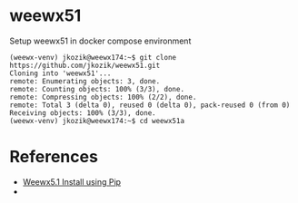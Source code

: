 # weewx51
Setup weewx51 in docker compose environment
```
(weewx-venv) jkozik@weewx174:~$ git clone https://github.com/jkozik/weewx51.git
Cloning into 'weewx51'...
remote: Enumerating objects: 3, done.
remote: Counting objects: 100% (3/3), done.
remote: Compressing objects: 100% (2/2), done.
remote: Total 3 (delta 0), reused 0 (delta 0), pack-reused 0 (from 0)
Receiving objects: 100% (3/3), done.
(weewx-venv) jkozik@weewx174:~$ cd weewx51a
```
# References
- [Weewx5.1 Install using Pip](https://weewx.com/docs/5.1/quickstarts/pip/)
- 
